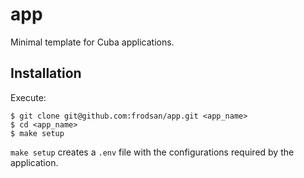 app
===

Minimal template for Cuba applications.

Installation
------------

Execute:

```
$ git clone git@github.com:frodsan/app.git <app_name>
$ cd <app_name>
$ make setup
```

`make setup` creates a `.env` file with the configurations required by
the application.
